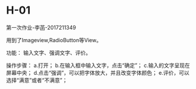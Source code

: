 # H-01
第一次作业-李菡-2017211349

用到了Imageview,RadioButton等View。

功能：
  输入文字、强调文字、评价。
  
操作步骤：
a.打开；
b.在输入框中输入文字，点击“确定”；
c.输入的文字呈现在屏幕中央；
d.点击“强调”，可以把字体放大，并且改变字体颜色；
e.评价，可以选择“满意”或者“不满意”；
